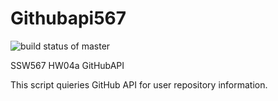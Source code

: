 # Githubapi567
![build status of master](https://app.travis-ci.com/Amithvishnu-ops/GithubAPI567.svg?branch=main)

SSW567 
HW04a
GitHubAPI

This script quieries GitHub API for user repository information.
